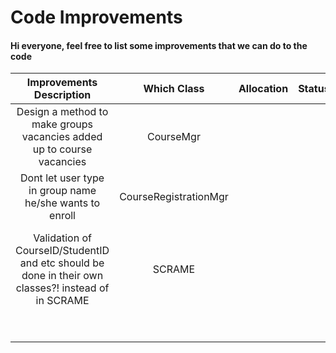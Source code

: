 # Code Improvements

#### Hi everyone, feel free to list some improvements that we can do to the code

| Improvements Description   | Which Class | Allocation | Status     | Additional Comments |
| :---------------------------: | :---------: | :------: |:------: | :------: |
| Design a method to make groups vacancies added up to course vacancies | CourseMgr |  | | |
| Dont let user type in group name he/she wants to enroll | CourseRegistrationMgr |  | | |
| Validation of CourseID/StudentID and etc should be done in their own classes?! instead of in SCRAME| SCRAME |  | | This is so that we can stay consistent with our design principle |
| |  |  | | |
| |  |  | | |
| |  |  | | |
| |  |  | | |
| |  |  | | |
| |  |  | | |
| |  |  | | |
